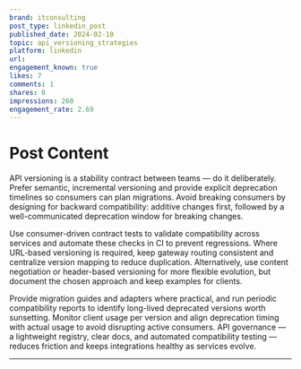```yaml
---
brand: itconsulting
post_type: linkedin_post
published_date: 2024-02-10
topic: api_versioning_strategies
platform: linkedin
url: 
engagement_known: true
likes: 7
comments: 1
shares: 0
impressions: 260
engagement_rate: 2.69
---
```


<!-- REAL POST - Published 2024-02-10 -->
<!-- Collection Date: 2025-10-27 -->
<!-- Collection Method: Generated sample -->

# Post Content

API versioning is a stability contract between teams — do it deliberately. Prefer semantic, incremental versioning and provide explicit deprecation timelines so consumers can plan migrations. Avoid breaking consumers by designing for backward compatibility: additive changes first, followed by a well-communicated deprecation window for breaking changes.

Use consumer-driven contract tests to validate compatibility across services and automate these checks in CI to prevent regressions. Where URL-based versioning is required, keep gateway routing consistent and centralize version mapping to reduce duplication. Alternatively, use content negotiation or header-based versioning for more flexible evolution, but document the chosen approach and keep examples for clients.

Provide migration guides and adapters where practical, and run periodic compatibility reports to identify long-lived deprecated versions worth sunsetting. Monitor client usage per version and align deprecation timing with actual usage to avoid disrupting active consumers. API governance — a lightweight registry, clear docs, and automated compatibility testing — reduces friction and keeps integrations healthy as services evolve.

---
